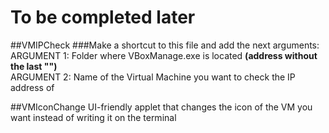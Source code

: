 # To be completed later

##VMIPCheck
###Make a shortcut to this file and add the next arguments:<br>
ARGUMENT 1: Folder where VBoxManage.exe is located __(address without the last "\")__<br>
ARGUMENT 2: Name of the Virtual Machine you want to check the IP address of<br>

##VMIconChange
UI-friendly applet that changes the icon of the VM you want instead of writing it on the terminal
